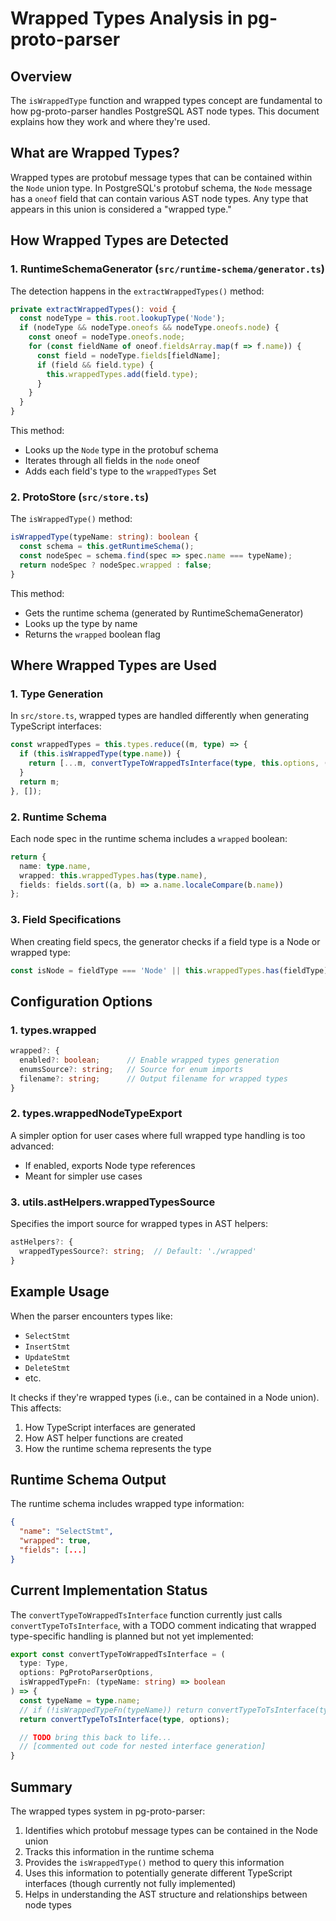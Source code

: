 # Wrapped Types Analysis in pg-proto-parser

## Overview

The `isWrappedType` function and wrapped types concept are fundamental to how pg-proto-parser handles PostgreSQL AST node types. This document explains how they work and where they're used.

## What are Wrapped Types?

Wrapped types are protobuf message types that can be contained within the `Node` union type. In PostgreSQL's protobuf schema, the `Node` message has a `oneof` field that can contain various AST node types. Any type that appears in this union is considered a "wrapped type."

## How Wrapped Types are Detected

### 1. **RuntimeSchemaGenerator** (`src/runtime-schema/generator.ts`)

The detection happens in the `extractWrappedTypes()` method:

```typescript
private extractWrappedTypes(): void {
  const nodeType = this.root.lookupType('Node');
  if (nodeType && nodeType.oneofs && nodeType.oneofs.node) {
    const oneof = nodeType.oneofs.node;
    for (const fieldName of oneof.fieldsArray.map(f => f.name)) {
      const field = nodeType.fields[fieldName];
      if (field && field.type) {
        this.wrappedTypes.add(field.type);
      }
    }
  }
}
```

This method:
- Looks up the `Node` type in the protobuf schema
- Iterates through all fields in the `node` oneof
- Adds each field's type to the `wrappedTypes` Set

### 2. **ProtoStore** (`src/store.ts`)

The `isWrappedType()` method:

```typescript
isWrappedType(typeName: string): boolean {
  const schema = this.getRuntimeSchema();
  const nodeSpec = schema.find(spec => spec.name === typeName);
  return nodeSpec ? nodeSpec.wrapped : false;
}
```

This method:
- Gets the runtime schema (generated by RuntimeSchemaGenerator)
- Looks up the type by name
- Returns the `wrapped` boolean flag

## Where Wrapped Types are Used

### 1. **Type Generation**

In `src/store.ts`, wrapped types are handled differently when generating TypeScript interfaces:

```typescript
const wrappedTypes = this.types.reduce((m, type) => {
  if (this.isWrappedType(type.name)) {
    return [...m, convertTypeToWrappedTsInterface(type, this.options, (typeName: string) => this.isWrappedType(typeName))]
  }
  return m;
}, []);
```

### 2. **Runtime Schema**

Each node spec in the runtime schema includes a `wrapped` boolean:

```typescript
return {
  name: type.name,
  wrapped: this.wrappedTypes.has(type.name),
  fields: fields.sort((a, b) => a.name.localeCompare(b.name))
};
```

### 3. **Field Specifications**

When creating field specs, the generator checks if a field type is a Node or wrapped type:

```typescript
const isNode = fieldType === 'Node' || this.wrappedTypes.has(fieldType);
```

## Configuration Options

### 1. **types.wrapped**

```typescript
wrapped?: {
  enabled?: boolean;      // Enable wrapped types generation
  enumsSource?: string;   // Source for enum imports
  filename?: string;      // Output filename for wrapped types
}
```

### 2. **types.wrappedNodeTypeExport**

A simpler option for user cases where full wrapped type handling is too advanced:
- If enabled, exports Node type references
- Meant for simpler use cases

### 3. **utils.astHelpers.wrappedTypesSource**

Specifies the import source for wrapped types in AST helpers:
```typescript
astHelpers?: {
  wrappedTypesSource?: string;  // Default: './wrapped'
}
```

## Example Usage

When the parser encounters types like:
- `SelectStmt`
- `InsertStmt`
- `UpdateStmt`
- `DeleteStmt`
- etc.

It checks if they're wrapped types (i.e., can be contained in a Node union). This affects:
1. How TypeScript interfaces are generated
2. How AST helper functions are created
3. How the runtime schema represents the type

## Runtime Schema Output

The runtime schema includes wrapped type information:

```json
{
  "name": "SelectStmt",
  "wrapped": true,
  "fields": [...]
}
```

## Current Implementation Status

The `convertTypeToWrappedTsInterface` function currently just calls `convertTypeToTsInterface`, with a TODO comment indicating that wrapped type-specific handling is planned but not yet implemented:

```typescript
export const convertTypeToWrappedTsInterface = (
  type: Type,
  options: PgProtoParserOptions,
  isWrappedTypeFn: (typeName: string) => boolean
) => {
  const typeName = type.name;
  // if (!isWrappedTypeFn(typeName)) return convertTypeToTsInterface(type, options);
  return convertTypeToTsInterface(type, options);

  // TODO bring this back to life...
  // [commented out code for nested interface generation]
}
```

## Summary

The wrapped types system in pg-proto-parser:
1. Identifies which protobuf message types can be contained in the Node union
2. Tracks this information in the runtime schema
3. Provides the `isWrappedType()` method to query this information
4. Uses this information to potentially generate different TypeScript interfaces (though currently not fully implemented)
5. Helps in understanding the AST structure and relationships between node types